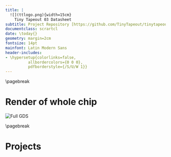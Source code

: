 ```yaml
---
title: |
  ![](ttlogo.png){width=15cm}  
    Tiny Tapeout 03 Datasheet
subtitle: Project Repository [https://github.com/TinyTapeout/tinytapeout-03](https://github.com/TinyTapeout/tinytapeout-03)
documentclass: scrartcl
date: \today{}
geometry: margin=2cm
fontsize: 14pt
mainfont: Latin Modern Sans
header-includes:
- \hypersetup{colorlinks=false,
          allbordercolors={0 0 0},
          pdfborderstyle={/S/U/W 1}}
---
```


\pagebreak

# Render of whole chip

![Full GDS](tinytapeout.png)

\pagebreak

# Projects 
